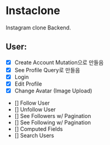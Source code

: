 # Instaclone

Instagram clone Backend.

## User:

- [x] Create Account Mutation으로 만들음
- [x] See Profile Query로 만들음
- [x] Login
- [x] Edit Profile
- [x] Change Avatar (Image Upload)
- [] Follow User
- [] Unfollow User
- [] See Followers w/ Pagination
- [] See Following w/ Pagination
- [] Computed Fields
- [] Search Users
